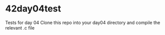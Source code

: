 # 42day04test
Tests for day 04
Clone this repo into your day04 directory and compile the relevant .c file

